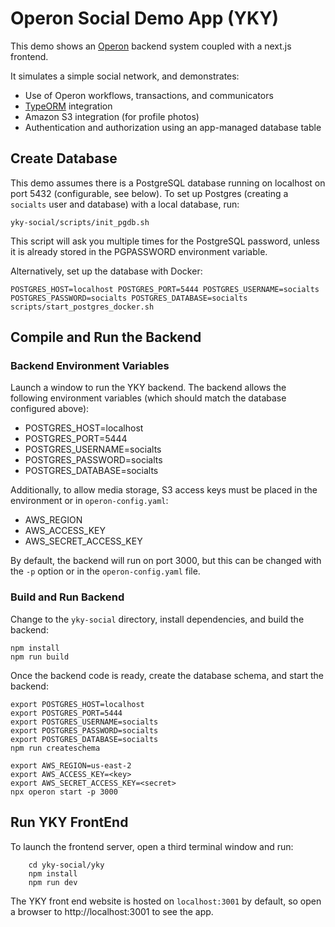 # Operon Social Demo App (YKY)

This demo shows an [Operon](https://github.com/dbos-inc/operon) backend system coupled with a next.js frontend.

It simulates a simple social network, and demonstrates:
* Use of Operon workflows, transactions, and communicators
* [TypeORM](https://typeorm.io) integration
* Amazon S3 integration (for profile photos)
* Authentication and authorization using an app-managed database table

## Create Database

This demo assumes there is a PostgreSQL database running on localhost on port 5432 (configurable, see below).
To set up Postgres (creating a `socialts` user and database) with a local database, run:
```shell
yky-social/scripts/init_pgdb.sh
```
This script will ask you multiple times for the PostgreSQL password, unless it is already stored in the PGPASSWORD environment variable.

Alternatively, set up the database with Docker:
```
POSTGRES_HOST=localhost POSTGRES_PORT=5444 POSTGRES_USERNAME=socialts POSTGRES_PASSWORD=socialts POSTGRES_DATABASE=socialts scripts/start_postgres_docker.sh
```

## Compile and Run the Backend

### Backend Environment Variables 

Launch a window to run the YKY backend.
The backend allows the following environment variables (which should match the database configured above):

* POSTGRES\_HOST=localhost
* POSTGRES\_PORT=5444
* POSTGRES\_USERNAME=socialts
* POSTGRES\_PASSWORD=socialts
* POSTGRES\_DATABASE=socialts

Additionally, to allow media storage, S3 access keys must be placed in the environment or in `operon-config.yaml`:
* AWS\_REGION
* AWS\_ACCESS\_KEY
* AWS\_SECRET\_ACCESS\_KEY

By default, the backend will run on port 3000, but this can be changed with the `-p` option or in the `operon-config.yaml` file.

### Build and Run Backend

Change to the `yky-social` directory, install dependencies, and build the backend:

```shell
npm install
npm run build
```

Once the backend code is ready, create the database schema, and start the backend:

```shell
export POSTGRES_HOST=localhost
export POSTGRES_PORT=5444
export POSTGRES_USERNAME=socialts
export POSTGRES_PASSWORD=socialts
export POSTGRES_DATABASE=socialts
npm run createschema

export AWS_REGION=us-east-2
export AWS_ACCESS_KEY=<key>
export AWS_SECRET_ACCESS_KEY=<secret>
npx operon start -p 3000
```

## Run YKY FrontEnd

To launch the frontend server, open a third terminal window and run:

```shell
    cd yky-social/yky
    npm install
    npm run dev
```

The YKY front end website is hosted on `localhost:3001` by default, so open a browser to http://localhost:3001 to see the app.
